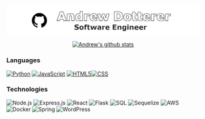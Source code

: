 <div align="center">

[![Header](./github_top.png)](https://adotterer.github.io/)

[![Andrew's github stats](https://github-readme-stats.vercel.app/api?username=adotterer&hide=issues,contribs&text_color=111&icon_color=000&bg_color=0,ea6161,ffc64d,fffc4d,52fa5a,52fa5a,4dfcff,c64dff&theme=monokai)](https://github.com/adotterer/github-readme-stats)

</div>

### Languages

[![Python](https://img.shields.io/badge/-Python-000?&logo=python)](https://github.com/adotterer?tab=repositories&q=&type=&language=python)
[![JavaScript](https://img.shields.io/badge/-JavaScript-000?&logo=JavaScript&logoColor=ddc508)](https://github.com/adotterer?tab=repositories&q=&type=&language=javascript)
[![HTML5](https://img.shields.io/badge/-HTML5-001?&logo=HTML&logoColor=blueviolet)](https://github.com/adotterer?tab=repositories&q=&type=&language=html)[![CSS](https://img.shields.io/badge/-CSS-001?&logo=CSS&logoColor=fffc4d)](https://github.com/adotterer?tab=repositories&q=&type=&language=css)

### Technologies

![Node.js](https://img.shields.io/badge/-Node.js-000?&logo=node.js)
![Express.js](https://img.shields.io/badge/-express.js-000?&logo=express)
![React](https://img.shields.io/badge/-React-000?&logo=React)
![Flask](https://img.shields.io/badge/-Flask-000?&logo=Flask)
![SQL](https://img.shields.io/badge/-SQL-000?&logo=SQL)
![Sequelize](https://img.shields.io/badge/-Sequelize-000?&logo=Sequelize)
![AWS](https://img.shields.io/badge/-AWS-000?&logo=Amazon-AWS&logoColor=FF9900)
![Docker](https://img.shields.io/badge/-Docker-000?&logo=Docker)
![Spring](https://img.shields.io/badge/-Spring-000?&logo=Spring)
![WordPress](https://img.shields.io/badge/-WordPress-000?&logo=WordPress)

<!--
**adotterer/adotterer** is a ✨ _special_ ✨ repository because its `README.md` (this file) appears on your GitHub profile.

Here are some ideas to get you started:

- 🔭 I’m currently working on ...
- 🌱 I’m currently learning ...
- 👯 I’m looking to collaborate on ...
- 🤔 I’m looking for help with ...
- 💬 Ask me about ...
- 📫 How to reach me: ...
- 😄 Pronouns: ...
- ⚡ Fun fact: ...
-->
